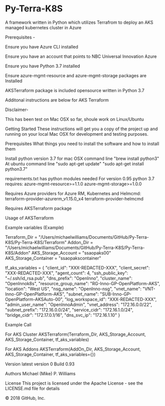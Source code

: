 # Py-Terra-K8S
 A framework written in Python which utilizes Terrafrom to deploy an AKS managed kubernetes cluster in Azure

Prerequisites - 

Ensure you have Azure CLI installed

Ensure you have an account that points to NBC Universal Innovation Azure

Ensure you have Python 3.7 installed

Ensure azure-mgmt-resource and azure-mgmt-storage packages are Installed

AKSTerraform package is included opensource written in Python 3.7

Additonal instructions are below for AKS Terraform

Disclaimer-

This has been test on Mac OSX so far, shoule work on Linux/Ubuntu

Getting Started
These instructions will get you a copy of the project up and running on your local Mac OSX for development and testing purposes. 

Prerequisites
What things you need to install the software and how to install them

Install python version 3.7
for mac OSX command line "brew install python3"
At ubuntu command line "sudo apt-get update"
                       "sudo apt-get install python3.7"

requirements.txt has python modules needed For version 0.95 python 3.7 requires: azure-mgmt-resource>=1.1.0
azure-mgmt-storage>=1.0.0 

Requires Azure providers for Azure RM, Kubernetes and Helmcmd:
terraform-provider-azurerm_v1.15.0_x4
terraform-provider-helmcmd

Requires AKSTerraform package

Usage of AKSTerraform

Example variables (Example)

Terraform_Dir = "/Users/michaelwilliams/Documents/GitHub/Py-Terra-K8S/Py-Terra-K8S/Terraform"
Addon_Dir = "/Users/michaelwilliams/Documents/GitHub/Py-Terra-K8S/Py-Terra-K8S/Addon"
AKS_Storage_Account = "ssaopaks00"
AKS_Storage_Container = "ssaopakscontainer"

tf_aks_variables = {
    "client_id": "XXX-REDACTED-XXX",
    "client_secret": "XXX-REDACTED-XXX",
    "agent_count": 4,
    "ssh_public_key": "~/.ssh/id_rsa.pub",
    "dns_prefix": "OpenInno",
    "cluster_name": "OpenInnok8s",
    "resource_group_name": "RG-Inno-GP-OpenPlatform-AKS",
    "location": "West US",
    "nsg_name": "OpenInno-nsg",
    "vnet_name": "VNT-Inno-GP-OpenPlatform-AKS",
    "subnet_name": "SUB-Inno-GP-OpenPlatform-AKSAuto-00",
    "log_workspace_id": "XXX-REDACTED-XXX",
    "admin_user_name": "OpenInnoAdmin",
    "vnet_address": "172.16.0.0/22",
    "subnet_prefix": "172.16.0.0/24",
    "service_cidr": "172.16.1.0/24",
    "bridge_cidr": "172.17.0.1/16",
    "dns_svc_ip": "172.16.1.10"
}

Example Call

For AKS Cluster
AKSTerraform(Terraform_Dir, AKS_Storage_Account, AKS_Storage_Container, tf_aks_variables)

For AKS Addons
AKSTerraform(AddOn_Dir, AKS_Storage_Account, AKS_Storage_Container, tf_aks_variables={})


Version
latest version 0 Build 0.93

Authors
Michael (Mike) P. Williams

License
This project is licensed under the Apache License - see the LICENSE.md file for details

© 2018 GitHub, Inc.
